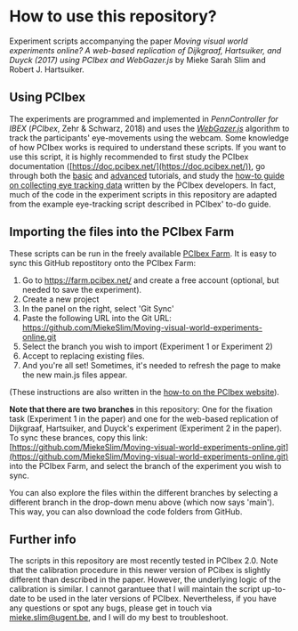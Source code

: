 # How to use this repository?

Experiment scripts accompanying the paper *Moving visual world experiments online? A web-based replication of Dijkgraaf, Hartsuiker, and Duyck (2017) using PCIbex and WebGazer.js* by Mieke Sarah Slim and Robert J. Hartsuiker.

## Using PCIbex
The experiments are programmed and implemented in *PennController for IBEX* (*PCIbex*, Zehr & Schwarz, 2018) and uses the *[WebGazer.js](https://webgazer.cs.brown.edu/)* algorithm to track the participants' eye-movements using the webcam. Some knowledge of how PCIbex works is required to understand these scripts. If you want to use this script, it is highly recommended to first study the PCIbex documentation ([https://doc.pcibex.net/](https://doc.pcibex.net/)), go through both the [basic](https://doc.pcibex.net/basic-tutorial/) and [advanced](https://doc.pcibex.net/advanced-tutorial/) tutorials, and study the [how-to guide on collecting eye tracking data](https://doc.pcibex.net/how-to-guides/collecting-eyetracking-data/) written by the PCIbex developers. In fact, much of the code in the experiment scripts in this repository are adapted from the example eye-tracking script described in PCIbex' to-do guide.

## Importing the files into the PCIbex Farm
These scripts can be run in the freely available [PCIbex Farm](https://farm.pcibex.net/). It is easy to sync this GitHub repostitory onto the PCIbex Farm:

1. Go to https://farm.pcibex.net/ and create a free account (optional, but needed to save the experiment).
2. Create a new project 
3. In the panel on the right, select 'Git Sync'
4. Paste the following URL into the Git URL: https://github.com/MiekeSlim/Moving-visual-world-experiments-online.git
5. Select the branch you wish to import (Experiment 1 or Experiment 2)
6. Accept to replacing existing files.
7. And you're all set! Sometimes, it's needed to refresh the page to make the new main.js files appear. 

(These instructions are also written in the [how-to on the PCIbex website](https://doc.pcibex.net/how-to-guides/github/)). 

**Note that there are two branches** in this repository: One for the fixation task (Experiment 1 in the paper) and one for the web-based replication of Dijkgraaf, Hartsuiker, and Duyck's experiment (Experiment 2 in the paper). To sync these brances, copy this link: [https://github.com/MiekeSlim/Moving-visual-world-experiments-online.git](https://github.com/MiekeSlim/Moving-visual-world-experiments-online.git) into the PCIbex Farm, and select the branch of the experiment you wish to sync. 

You can also explore the files within the different branches by selecting a different branch in the drop-down menu above (which now says 'main'). This way, you can also download the code folders from GitHub.

## Further info
The scripts in this repository are most recently tested in PCIbex 2.0. Note that the calibration procedure in this newer version of PCibex is slightly different than described in the paper. However, the underlying logic of the calibration is similar. I cannot garantuee that I will maintain the script up-to-date to be used in the later versions of PCIbex. Nevertheless, if you have any questions or spot any bugs, please get in touch via <mieke.slim@ugent.be>, and I will do my best to troubleshoot. 
